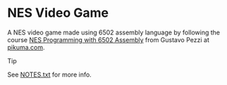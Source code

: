 # NES Video Game

A NES video game made using 6502 assembly language by following the course [NES Programming with 6502 Assembly](https://pikuma.com/courses/nes-game-programming-tutorial) from Gustavo Pezzi at [pikuma.com](https://pikuma.com).

> [!TIP]
> See [NOTES.txt](NOTES.txt) for more info.
